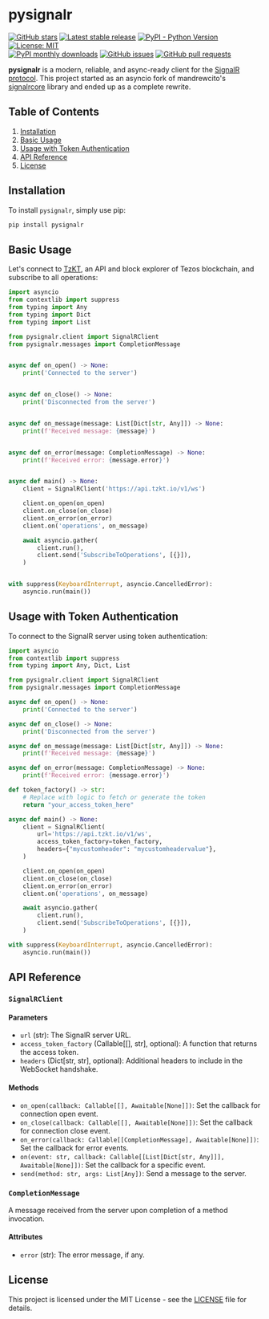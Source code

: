 # pysignalr

[![GitHub stars](https://img.shields.io/github/stars/baking-bad/pysignalr?color=2c2c2c&style=plain)](https://github.com/baking-bad/pysignalr)
[![Latest stable release](https://img.shields.io/github/v/release/baking-bad/pysignalr?label=stable%20release&color=2c2c2c)](https://github.com/baking-bad/pysignalr/releases)
[![PyPI - Python Version](https://img.shields.io/pypi/pyversions/pysignalr?color=2c2c2c)](https://www.python.org)
[![License: MIT](https://img.shields.io/github/license/baking-bad/pysignalr?color=2c2c2c)](https://github.com/baking-bad/pysignalr/blob/master/LICENSE)
<br>
[![PyPI monthly downloads](https://img.shields.io/pypi/dm/pysignalr?color=2c2c2c)](https://pypi.org/project/pysignalr/)
[![GitHub issues](https://img.shields.io/github/issues/baking-bad/pysignalr?color=2c2c2c)](https://github.com/baking-bad/pysignalr/issues)
[![GitHub pull requests](https://img.shields.io/github/issues-pr/baking-bad/pysignalr?color=2c2c2c)](https://github.com/baking-bad/pysignalr/pulls)

**pysignalr** is a modern, reliable, and async-ready client for the [SignalR protocol](https://docs.microsoft.com/en-us/aspnet/core/signalr/introduction?view=aspnetcore-5.0). This project started as an asyncio fork of mandrewcito's [signalrcore](https://github.com/mandrewcito/signalrcore) library and ended up as a complete rewrite.

## Table of Contents

1. [Installation](#installation)
2. [Basic Usage](#basic-usage)
3. [Usage with Token Authentication](#usage-with-token-authentication)
4. [API Reference](#api-reference)
5. [License](#license)

## Installation

To install `pysignalr`, simply use pip:

```bash
pip install pysignalr
```

## Basic Usage

Let's connect to [TzKT](https://tzkt.io/), an API and block explorer of Tezos blockchain, and subscribe to all operations:

```python
import asyncio
from contextlib import suppress
from typing import Any
from typing import Dict
from typing import List

from pysignalr.client import SignalRClient
from pysignalr.messages import CompletionMessage


async def on_open() -> None:
    print('Connected to the server')


async def on_close() -> None:
    print('Disconnected from the server')


async def on_message(message: List[Dict[str, Any]]) -> None:
    print(f'Received message: {message}')


async def on_error(message: CompletionMessage) -> None:
    print(f'Received error: {message.error}')


async def main() -> None:
    client = SignalRClient('https://api.tzkt.io/v1/ws')

    client.on_open(on_open)
    client.on_close(on_close)
    client.on_error(on_error)
    client.on('operations', on_message)

    await asyncio.gather(
        client.run(),
        client.send('SubscribeToOperations', [{}]),
    )


with suppress(KeyboardInterrupt, asyncio.CancelledError):
    asyncio.run(main())
```

## Usage with Token Authentication

To connect to the SignalR server using token authentication:

```python
import asyncio
from contextlib import suppress
from typing import Any, Dict, List

from pysignalr.client import SignalRClient
from pysignalr.messages import CompletionMessage

async def on_open() -> None:
    print('Connected to the server')

async def on_close() -> None:
    print('Disconnected from the server')

async def on_message(message: List[Dict[str, Any]]) -> None:
    print(f'Received message: {message}')

async def on_error(message: CompletionMessage) -> None:
    print(f'Received error: {message.error}')

def token_factory() -> str:
    # Replace with logic to fetch or generate the token
    return "your_access_token_here"

async def main() -> None:
    client = SignalRClient(
        url='https://api.tzkt.io/v1/ws',
        access_token_factory=token_factory,
        headers={"mycustomheader": "mycustomheadervalue"},
    )

    client.on_open(on_open)
    client.on_close(on_close)
    client.on_error(on_error)
    client.on('operations', on_message)

    await asyncio.gather(
        client.run(),
        client.send('SubscribeToOperations', [{}]),
    )

with suppress(KeyboardInterrupt, asyncio.CancelledError):
    asyncio.run(main())
```

## API Reference

### `SignalRClient`

#### Parameters

- `url` (str): The SignalR server URL.
- `access_token_factory` (Callable[[], str], optional): A function that returns the access token.
- `headers` (Dict[str, str], optional): Additional headers to include in the WebSocket handshake.

#### Methods

- `on_open(callback: Callable[[], Awaitable[None]])`: Set the callback for connection open event.
- `on_close(callback: Callable[[], Awaitable[None]])`: Set the callback for connection close event.
- `on_error(callback: Callable[[CompletionMessage], Awaitable[None]])`: Set the callback for error events.
- `on(event: str, callback: Callable[[List[Dict[str, Any]]], Awaitable[None]])`: Set the callback for a specific event.
- `send(method: str, args: List[Any])`: Send a message to the server.

### `CompletionMessage`

A message received from the server upon completion of a method invocation.

#### Attributes

- `error` (str): The error message, if any.

## License

This project is licensed under the MIT License - see the [LICENSE](LICENSE) file for details.
